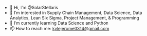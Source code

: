 - 👋 Hi, I’m @SolarStellaris
- 👀 I’m interested in Supply Chain Management, Data Science, Data Analytics, Lean Six Sigma, Project Management, & Programming
- 🌱 I’m currently learning Data Science and Python
- 📫 How to reach me: kylejerome0314@gmail.com

<!---
SolarStellaris/SolarStellaris is a ✨ special ✨ repository because its `README.md` (this file) appears on your GitHub profile.
You can click the Preview link to take a look at your changes.
--->
